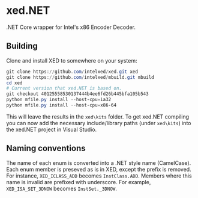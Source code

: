 # xed.NET
.NET Core wrapper for Intel's x86 Encoder Decoder.

## Building
Clone and install XED to somewhere on your system:
```powershell
git clone https://github.com/intelxed/xed.git xed
git clone https://github.com/intelxed/mbuild.git mbuild
cd xed
# Current version that xed.NET is based on.
git checkout 40125558530137444b4ee6fd26b445bfa105b543
python mfile.py install --host-cpu=ia32
python mfile.py install --host-cpu=x86-64
```

This will leave the results in the `xed\kits` folder.
To get xed.NET compiling you can now add the necessary include/library paths (under `xed\kits`) into the xed.NET project in Visual Studio.

## Naming conventions
The name of each enum is converted into a .NET style name (CamelCase). Each enum member
is preseved as is in XED, except the prefix is removed. For instance, `XED_ICLASS_ADD`
becomes `InstClass.ADD`. Members where this name is invalid are prefixed with underscore.
For example, `XED_ISA_SET_3DNOW` becomes `InstSet._3DNOW`.